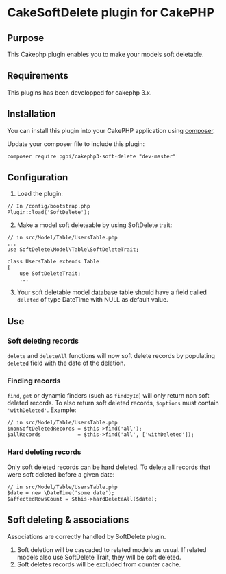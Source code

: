# CakeSoftDelete plugin for CakePHP

## Purpose

This Cakephp plugin enables you to make your models soft deletable.

## Requirements

This plugins has been developped for cakephp 3.x.

## Installation

You can install this plugin into your CakePHP application using [composer](http://getcomposer.org).

Update your composer file to include this plugin:

```
composer require pgbi/cakephp3-soft-delete "dev-master"
```

## Configuration

1. Load the plugin:

```
// In /config/bootstrap.php
Plugin::load('SoftDelete');
```

2. Make a model soft deleteable by using SoftDelete trait:

```
// in src/Model/Table/UsersTable.php
...
use SoftDelete\Model\Table\SoftDeleteTrait;

class UsersTable extends Table
{
    use SoftDeleteTrait;
    ...
```

3. Your soft deletable model database table should have a field called `deleted` of type DateTime with NULL as default value.

## Use

### Soft deleting records

`delete` and `deleteAll` functions will now soft delete records by populating `deleted` field with the date of the deletion.

### Finding records

`find`, `get` or dynamic finders (such as `findById`) will only return non soft deleted records.
To also return soft deleted records, `$options` must contain `'withDeleted'`. Example:

```
// in src/Model/Table/UsersTable.php
$nonSoftDeletedRecords = $this->find('all');
$allRecords            = $this->find('all', ['withDeleted']);
```

### Hard deleting records

Only soft deleted records can be hard deleted. To delete all records that were soft deleted before a given date:

```
// in src/Model/Table/UsersTable.php
$date = new \DateTime('some date');
$affectedRowsCount = $this->hardDeleteAll($date);
```

## Soft deleting & associations

Associations are correctly handled by SoftDelete plugin.

1. Soft deletion will be cascaded to related models as usual. If related models also use SoftDelete Trait, they will be soft deleted.
2. Soft deletes records will be excluded from counter cache.
